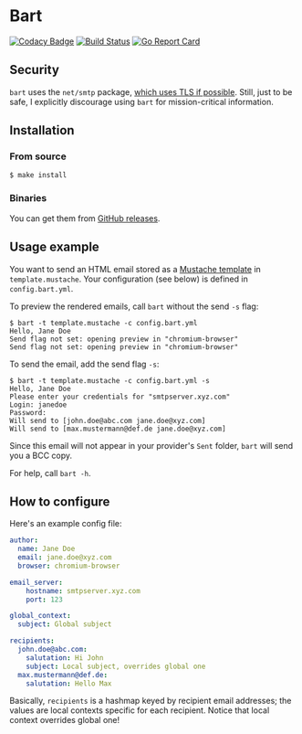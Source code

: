 # Bart

[![Codacy Badge](https://api.codacy.com/project/badge/Grade/8a1a8929ab934576b6051c2729dc8c3b)](https://app.codacy.com/app/mp4096/bart?utm_source=github.com&utm_medium=referral&utm_content=mp4096/bart&utm_campaign=badger)
[![Build Status](https://travis-ci.org/mp4096/bart.svg?branch=master)](https://travis-ci.org/mp4096/bart)
[![Go Report Card](https://goreportcard.com/badge/github.com/mp4096/bart)](https://goreportcard.com/report/github.com/mp4096/bart)


## Security

`bart` uses the `net/smtp` package,
[which uses TLS if possible](https://golang.org/pkg/net/smtp/#SendMail).
Still, just to be safe, I explicitly discourage using `bart` for mission-critical information.

## Installation

### From source

```
$ make install
```

### Binaries

You can get them from [GitHub releases](https://github.com/mp4096/bart/releases).


## Usage example

You want to send an HTML email stored as a [Mustache template](https://mustache.github.io/) in `template.mustache`.
Your configuration (see below) is defined in `config.bart.yml`.

To preview the rendered emails, call `bart` without the send `-s` flag:

```
$ bart -t template.mustache -c config.bart.yml
Hello, Jane Doe
Send flag not set: opening preview in "chromium-browser"
Send flag not set: opening preview in "chromium-browser"
```

To send the email, add the send flag `-s`:

```
$ bart -t template.mustache -c config.bart.yml -s
Hello, Jane Doe
Please enter your credentials for "smtpserver.xyz.com"
Login: janedoe
Password:
Will send to [john.doe@abc.com jane.doe@xyz.com]
Will send to [max.mustermann@def.de jane.doe@xyz.com]
```

Since this email will not appear in your provider's `Sent` folder,
`bart` will send you a BCC copy.

For help, call `bart -h`.

## How to configure

Here's an example config file:

```yaml
author:
  name: Jane Doe
  email: jane.doe@xyz.com
  browser: chromium-browser

email_server:
    hostname: smtpserver.xyz.com
    port: 123

global_context:
  subject: Global subject

recipients:
  john.doe@abc.com:
    salutation: Hi John
    subject: Local subject, overrides global one
  max.mustermann@def.de:
    salutation: Hello Max
```

Basically, `recipients` is a hashmap keyed by recipient email addresses;
the values are local contexts specific for each recipient.
Notice that local context overrides global one!
